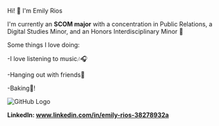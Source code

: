 Hi! 👋 I'm Emily Rios


I'm currently an **SCOM major** with a concentration in Public Relations, a Digital Studies Minor, and an Honors Interdisciplinary Minor 📝


Some things I love doing:

-I love listening to music🎶🎧

-Hanging out with friends👭

-Baking🍪!

![GitHub Logo](https://github.githubassets.com/images/modules/logos_page/GitHub-Mark.png "GitHub Logo")

**LinkedIn: www.linkedin.com/in/emily-rios-38278932a**
